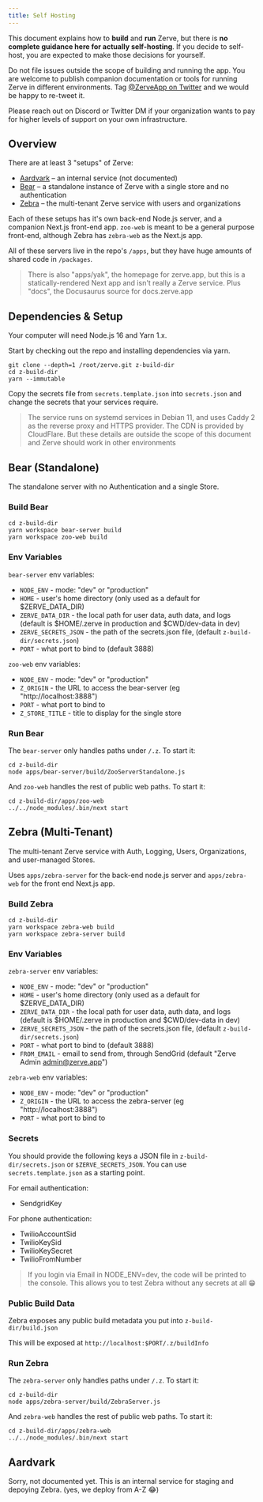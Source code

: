 ```yaml
---
title: Self Hosting
---
```


This document explains how to **build** and **run** Zerve, but there is **no complete guidance here for actually self-hosting**. If you decide to self-host, you are expected to make those decisions for yourself.

Do not file issues outside the scope of building and running the app. You are welcome to publish companion documentation or tools for running Zerve in different environments. Tag [@ZerveApp on Twitter](https://twitter.com/ZerveApp) and we would be happy to re-tweet it.

Please reach out on Discord or Twitter DM if your organization wants to pay for higher levels of support on your own infrastructure.

## Overview

There are at least 3 "setups" of Zerve:

- [Aardvark](#aardvark) – an internal service (not documented)
- [Bear](#bear-standalone) – a standalone instance of Zerve with a single store and no authentication
- [Zebra](#zebra-multi-tenant) – the multi-tenant Zerve service with users and organizations

Each of these setups has it's own back-end Node.js server, and a companion Next.js front-end app. `zoo-web` is meant to be a general purpose front-end, although Zebra has `zebra-web` as the Next.js app.

All of these servers live in the repo's `/apps`, but they have huge amounts of shared code in `/packages`.

> There is also "apps/yak", the homepage for zerve.app, but this is a statically-rendered Next app and isn't really a Zerve service. Plus "docs", the Docusaurus source for docs.zerve.app

## Dependencies & Setup

Your computer will need Node.js 16 and Yarn 1.x.

Start by checking out the repo and installing dependencies via yarn.

```
git clone --depth=1 /root/zerve.git z-build-dir
cd z-build-dir
yarn --immutable
```

Copy the secrets file from `secrets.template.json` into `secrets.json` and change the secrets that your services require.

> The service runs on systemd services in Debian 11, and uses Caddy 2 as the reverse proxy and HTTPS provider. The CDN is provided by CloudFlare. But these details are outside the scope of this document and Zerve should work in other environments

## Bear (Standalone)

The standalone server with no Authentication and a single Store.

### Build Bear

```
cd z-build-dir
yarn workspace bear-server build
yarn workspace zoo-web build
```

### Env Variables

`bear-server` env variables:

- `NODE_ENV` - mode: "dev" or "production"
- `HOME` - user's home directory (only used as a default for $ZERVE_DATA_DIR)
- `ZERVE_DATA_DIR` - the local path for user data, auth data, and logs (default is $HOME/.zerve in production and $CWD/dev-data in dev)
- `ZERVE_SECRETS_JSON` - the path of the secrets.json file, (default `z-build-dir/secrets.json`)
- `PORT` - what port to bind to (default 3888)

`zoo-web` env variables:

- `NODE_ENV` - mode: "dev" or "production"
- `Z_ORIGIN` - the URL to access the bear-server (eg "http://localhost:3888")
- `PORT` - what port to bind to
- `Z_STORE_TITLE` - title to display for the single store

### Run Bear

The `bear-server` only handles paths under `/.z`. To start it:

```
cd z-build-dir
node apps/bear-server/build/ZooServerStandalone.js
```

And `zoo-web` handles the rest of public web paths. To start it:

```
cd z-build-dir/apps/zoo-web
../../node_modules/.bin/next start
```

## Zebra (Multi-Tenant)

The multi-tenant Zerve service with Auth, Logging, Users, Organizations, and user-managed Stores.

Uses `apps/zebra-server` for the back-end node.js server and `apps/zebra-web` for the front end Next.js app.

### Build Zebra

```
cd z-build-dir
yarn workspace zebra-web build
yarn workspace zebra-server build
```

### Env Variables

`zebra-server` env variables:

- `NODE_ENV` - mode: "dev" or "production"
- `HOME` - user's home directory (only used as a default for $ZERVE_DATA_DIR)
- `ZERVE_DATA_DIR` - the local path for user data, auth data, and logs (default is $HOME/.zerve in production and $CWD/dev-data in dev)
- `ZERVE_SECRETS_JSON` - the path of the secrets.json file, (default `z-build-dir/secrets.json`)
- `PORT` - what port to bind to (default 3888)
- `FROM_EMAIL` - email to send from, through SendGrid (default "Zerve Admin <admin@zerve.app>")

`zebra-web` env variables:

- `NODE_ENV` - mode: "dev" or "production"
- `Z_ORIGIN` - the URL to access the zebra-server (eg "http://localhost:3888")
- `PORT` - what port to bind to

### Secrets

You should provide the following keys a JSON file in `z-build-dir/secrets.json` or `$ZERVE_SECRETS_JSON`. You can use `secrets.template.json` as a starting point.

For email authentication:

- SendgridKey

For phone authentication:

- TwilioAccountSid
- TwilioKeySid
- TwilioKeySecret
- TwilioFromNumber

> If you login via Email in NODE_ENV=dev, the code will be printed to the console. This allows you to test Zebra without any secrets at all 😁

### Public Build Data

Zebra exposes any public build metadata you put into `z-build-dir/build.json`

This will be exposed at `http://localhost:$PORT/.z/buildInfo`

### Run Zebra

The `zebra-server` only handles paths under `/.z`. To start it:

```
cd z-build-dir
node apps/zebra-server/build/ZebraServer.js
```

And `zebra-web` handles the rest of public web paths. To start it:

```
cd z-build-dir/apps/zebra-web
../../node_modules/.bin/next start
```

## Aardvark

Sorry, not documented yet. This is an internal service for staging and depoying Zebra. (yes, we deploy from A-Z 😂)
